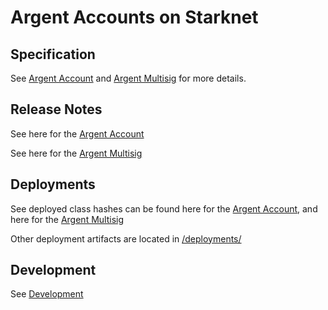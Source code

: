# Argent Accounts on Starknet

## Specification

See [Argent Account](./docs/argent_account.md) and [Argent Multisig](./docs/multisig.md) for more details.

## Release Notes

See here for the [Argent Account](./docs/CHANGELOG_argent_account.md)

See here for the [Argent Multisig](./docs/CHANGELOG_multisig.md)

## Deployments

See deployed class hashes can be found here for the [Argent Account](./deployments/account.txt), and here for the [Argent Multisig](./deployments/multisig.txt)

Other deployment artifacts are located in [/deployments/](./deployments/)

## Development

See [Development](./docs/development.md)
